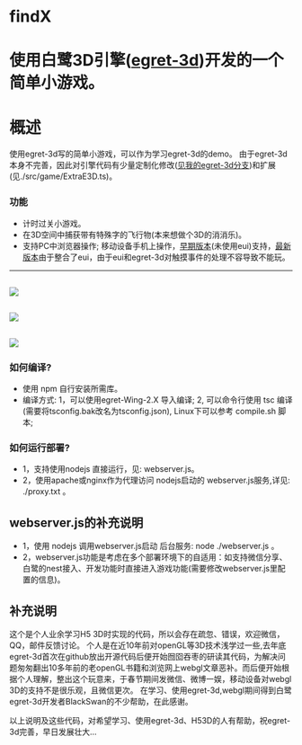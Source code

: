 # findX
使用白鹭3D引擎([egret-3d](https://github.com/egret-labs/egret-3d))开发的一个简单小游戏。
=======
# 概述 #

使用egret-3d写的简单小游戏，可以作为学习egret-3d的demo。
由于egret-3d本身不完善，因此对引擎代码有少量定制化修改([见我的egret-3d分支](https://github.com/aceway/egret-3d))和扩展(见./src/game/ExtraE3D.ts)。

### 功能 ###

* 计时过关小游戏。
* 在3D空间中捕获带有特殊字的飞行物(本来想做个3D的消消乐)。
* 支持PC中浏览器操作; 移动设备手机上操作，[早期版本](http://findx.huithink.com/)(未使用eui)支持，[最新版本](http://game.doogga.com/findX/)由于整合了eui，由于eui和egret-3d对触摸事件的处理不容导致不能玩。

---
##
![](http://img.open.egret.com/game/gameIcon/179/89901/icon_200.png)
##
![](http://img.open.egret.com/game/gamePic/179/89901/pub_0_publicity.png)
##
![](http://img.open.egret.com/game/gamePic/179/89901/pub_1_publicity.png)
---

### 如何编译? ###

* 使用 npm 自行安装所需库。
* 编译方式:
 1，可以使用egret-Wing-2.X 导入编译;
 2, 可以命令行使用 tsc 编译(需要将tsconfig.bak改名为tsconfig.json), Linux下可以参考 compile.sh 脚本;

### 如何运行部署? ###

* 1，支持使用nodejs 直接运行，见: webserver.js。
* 2，使用apache或nginx作为代理访问 nodejs启动的 webserver.js服务,详见: ./proxy.txt 。

## webserver.js的补充说明 ##

* 1，使用 nodejs 调用webserver.js启动 后台服务: node ./webserver.js 。
* 2，webserver.js功能是考虑在多个部署环境下的自适用：如支持微信分享、白鹭的nest接入、开发功能时直接进入游戏功能(需要修改webserver.js里配置的信息)。

## 补充说明 ##
这个是个人业余学习H5 3D时实现的代码，所以会存在疏忽、错误，欢迎微信，QQ，邮件反馈讨论。 
个人是在近10年前对openGL等3D技术浅学过一些,去年底egret-3d首次在github放出开源代码后便开始囫囵吞枣的研读其代码，为解决问题匆匆翻出10多年前的老openGL书籍和浏览网上webgl文章恶补。而后便开始根据个人理解，整出这个玩意来，于春节期间发微信、微博一娱，移动设备对webgl 3D的支持不是很乐观，且微信更次。
在学习、使用egret-3d,webgl期间得到白鹭egret-3d开发者BlackSwan的不少帮助，在此感谢。

以上说明及这些代码，对希望学习、使用egret-3d、H53D的人有帮助，祝egret-3d完善，早日发展壮大...
